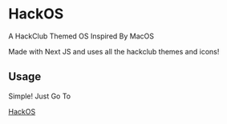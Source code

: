# HackOS

A HackClub Themed OS Inspired By MacOS 

Made with Next JS and uses all the hackclub themes and icons!

## Usage

Simple!
Just Go To

[HackOS](https://hackos.netlify.app/)

